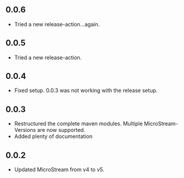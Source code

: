 ## 0.0.6
* Tried a new release-action...again.

## 0.0.5
* Tried a new release-action.

## 0.0.4
* Fixed setup. 0.0.3 was not working with the release setup.

## 0.0.3
* Restructured the complete maven modules. Multiple MicroStream-Versions are now supported.
* Added plenty of documentation

## 0.0.2
* Updated MicroStream from v4 to v5.
